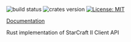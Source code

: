 ![build status](https://travis-ci.org/awestlake87/sc2-rs.svg?branch=master)
![crates version](https://img.shields.io/crates/v/sc2.svg)
[![License: MIT](https://img.shields.io/badge/License-MIT-yellow.svg)](https://opensource.org/licenses/MIT)

[Documentation](https://awestlake87.github.io/sc2-rs/)

Rust implementation of StarCraft II Client API
